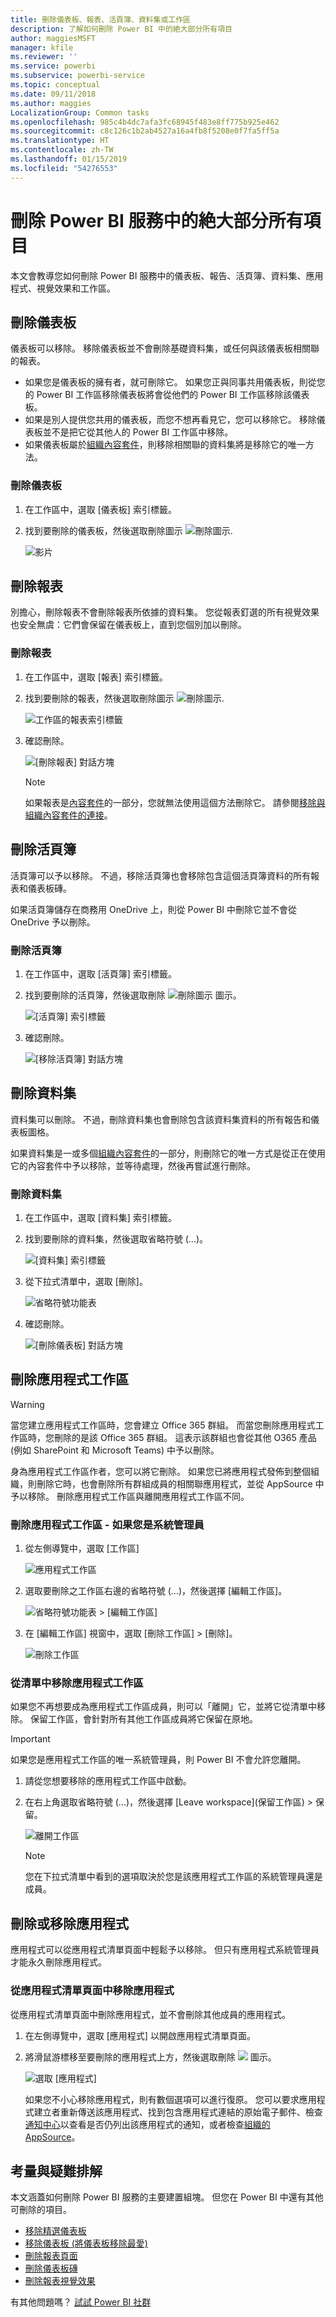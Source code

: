 ```yaml
---
title: 刪除儀表板、報表、活頁簿、資料集或工作區
description: 了解如何刪除 Power BI 中的絶大部分所有項目
author: maggiesMSFT
manager: kfile
ms.reviewer: ''
ms.service: powerbi
ms.subservice: powerbi-service
ms.topic: conceptual
ms.date: 09/11/2018
ms.author: maggies
LocalizationGroup: Common tasks
ms.openlocfilehash: 985c4b4dc7afa3fc68945f483e8ff775b925e462
ms.sourcegitcommit: c8c126c1b2ab4527a16a4fb8f5208e0f7fa5ff5a
ms.translationtype: HT
ms.contentlocale: zh-TW
ms.lasthandoff: 01/15/2019
ms.locfileid: "54276553"
---
```

# <a name="delete-almost-anything-in-power-bi-service"></a>刪除 Power BI 服務中的絶大部分所有項目
本文會教導您如何刪除 Power BI 服務中的儀表板、報告、活頁簿、資料集、應用程式、視覺效果和工作區。

## <a name="delete-a-dashboard"></a>刪除儀表板
儀表板可以移除。 移除儀表板並不會刪除基礎資料集，或任何與該儀表板相關聯的報表。

* 如果您是儀表板的擁有者，就可刪除它。 如果您正與同事共用儀表板，則從您的 Power BI 工作區移除儀表板將會從他們的 Power BI 工作區移除該儀表板。
* 如果是別人提供您共用的儀表板，而您不想再看見它，您可以移除它。  移除儀表板並不是把它從其他人的 Power BI 工作區中移除。
* 如果儀表板屬於[組織內容套件](service-organizational-content-pack-disconnect.md)，則移除相關聯的資料集將是移除它的唯一方法。

### <a name="to-delete-a-dashboard"></a>刪除儀表板
1. 在工作區中，選取 [儀表板] 索引標籤。
2. 找到要刪除的儀表板，然後選取刪除圖示 ![刪除圖示](media/service-delete/power-bi-delete-icon.png).

    ![影片](media/service-delete/power-bi-delete-dash.gif)

## <a name="delete-a-report"></a>刪除報表
別擔心，刪除報表不會刪除報表所依據的資料集。  您從報表釘選的所有視覺效果也安全無虞：它們會保留在儀表板上，直到您個別加以刪除。

### <a name="to-delete-a-report"></a>刪除報表
1. 在工作區中，選取 [報表] 索引標籤。
2. 找到要刪除的報表，然後選取刪除圖示   ![刪除圖示](media/service-delete/power-bi-delete-icon.png).   

    ![工作區的報表索引標籤](media/service-delete/power-bi-delete-reportnew.png)
3. 確認刪除。

   ![[刪除報表] 對話方塊](media/service-delete/power-bi-delete-report.png)

   > [!NOTE]
   > 如果報表是[內容套件](service-organizational-content-pack-introduction.md)的一部分，您就無法使用這個方法刪除它。  請參閱[移除與組織內容套件的連接](service-organizational-content-pack-disconnect.md)。
   >
   >

## <a name="delete-a-workbook"></a>刪除活頁簿
活頁簿可以予以移除。 不過，移除活頁簿也會移除包含這個活頁簿資料的所有報表和儀表板磚。

如果活頁簿儲存在商務用 OneDrive 上，則從 Power BI 中刪除它並不會從 OneDrive 予以刪除。

### <a name="to-delete-a-workbook"></a>刪除活頁簿
1. 在工作區中，選取 [活頁簿] 索引標籤。
2. 找到要刪除的活頁簿，然後選取刪除 ![刪除圖示](media/service-delete/power-bi-delete-report2.png) 圖示。

    ![[活頁簿] 索引標籤](media/service-delete/power-bi-delete-workbooknew.png)
3. 確認刪除。

   ![[移除活頁簿] 對話方塊](media/service-delete/power-bi-delete-confirm.png)

## <a name="delete-a-dataset"></a>刪除資料集
資料集可以刪除。 不過，刪除資料集也會刪除包含該資料集資料的所有報告和儀表板圖格。

如果資料集是一或多個[組織內容套件](service-organizational-content-pack-disconnect.md)的一部分，則刪除它的唯一方式是從正在使用它的內容套件中予以移除，並等待處理，然後再嘗試進行刪除。

### <a name="to-delete-a-dataset"></a>刪除資料集
1. 在工作區中，選取 [資料集] 索引標籤。
2. 找到要刪除的資料集，然後選取省略符號 (...)。  

    ![[資料集] 索引標籤](media/service-delete/power-bi-delete-datasetnew.png)
3. 從下拉式清單中，選取 [刪除]。

   ![省略符號功能表](media/service-delete/power-bi-delete-datasetnew2.png)
4. 確認刪除。

   ![[刪除儀表板] 對話方塊](media/service-delete/power-bi-delete-dataset-confirm.png)

## <a name="delete-an-app-workspace"></a>刪除應用程式工作區
> [!WARNING]
> 當您建立應用程式工作區時，您會建立 Office 365 群組。 而當您刪除應用程式工作區時，您刪除的是該 Office 365 群組。 這表示該群組也會從其他 O365 產品 (例如 SharePoint 和 Microsoft Teams) 中予以刪除。
>
>

身為應用程式工作區作者，您可以將它刪除。 如果您已將應用程式發佈到整個組織，則刪除它時，也會刪除所有群組成員的相關聯應用程式，並從 AppSource 中予以移除。 刪除應用程式工作區與離開應用程式工作區不同。

### <a name="to-delete-an-app-workspace---if-you-are-an-admin"></a>刪除應用程式工作區 - 如果您是系統管理員
1. 從左側導覽中，選取 [工作區]

    ![應用程式工作區](media/service-delete/power-bi-delete-workspace.png)
2. 選取要刪除之工作區右邊的省略符號 (...)，然後選擇 [編輯工作區]。

   ![省略符號功能表 > [編輯工作區]](media/service-delete/power-bi-edit-workspace.png)
3. 在 [編輯工作區] 視窗中，選取 [刪除工作區] > [刪除]。

    ![刪除工作區](media/service-delete/power-bi-delete-workspace2.png)

### <a name="to-remove-an-app-workspace-from-your-list"></a>從清單中移除應用程式工作區
如果您不再想要成為應用程式工作區成員，則可以「離開」它，並將它從清單中移除。 保留工作區，會針對所有其他工作區成員將它保留在原地。  

> [!IMPORTANT]
> 如果您是應用程式工作區的唯一系統管理員，則 Power BI 不會允許您離開。
>
>

1. 請從您想要移除的應用程式工作區中啟動。
2. 在右上角選取省略符號 (...)，然後選擇 [Leave workspace]\(保留工作區) > 保留。

      ![離開工作區](media/service-delete/power-bi-leave-workspace.png)

   > [!NOTE]
   > 您在下拉式清單中看到的選項取決於您是該應用程式工作區的系統管理員還是成員。
   >
   >

## <a name="delete-or-remove-an-app"></a>刪除或移除應用程式
應用程式可以從應用程式清單頁面中輕鬆予以移除。 但只有應用程式系統管理員才能永久刪除應用程式。

### <a name="remove-an-app-from-your-app-list-page"></a>從應用程式清單頁面中移除應用程式
從應用程式清單頁面中刪除應用程式，並不會刪除其他成員的應用程式。

1. 在左側導覽中，選取 [應用程式] 以開啟應用程式清單頁面。
2. 將滑鼠游標移至要刪除的應用程式上方，然後選取刪除 ![](media/service-delete/power-bi-delete-report2.png) 圖示。

   ![選取 [應用程式]](media/service-delete/power-bi-delete-app.png)

   如果您不小心移除應用程式，則有數個選項可以進行復原。  您可以要求應用程式建立者重新傳送該應用程式、找到包含應用程式連結的原始電子郵件、檢查[通知中心](service-notification-center.md)以查看是否仍列出該應用程式的通知，或者檢查[組織的 AppSource](consumer/end-user-apps.md)。

## <a name="considerations-and-troubleshooting"></a>考量與疑難排解
本文涵蓋如何刪除 Power BI 服務的主要建置組塊。 但您在 Power BI 中還有其他可刪除的項目。  

* [移除精選儀表板](service-dashboard-featured.md)
* [移除儀表板 (將儀表板移除最愛)](service-dashboard-favorite.md)
* [刪除報表頁面](service-delete.md)
* [刪除儀表板磚](service-dashboard-edit-tile.md)
* [刪除報表視覺效果](service-delete.md)

有其他問題嗎？ [試試 Power BI 社群](http://community.powerbi.com/)

